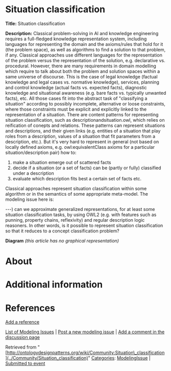 #  Situation classification


__Title:__ Situation classification


__Description:__ Classical problem-solving in AI and knowledge engineering requires a full-fledged knowledge representation system, including languages for representing the domain and the axioms/rules that hold for it (the problem space), as well as algorithms to find a solution to that problem, if any. Classical approaches use different languages for the representation of the problem versus the representation of the solution, e.g. declarative vs. procedural.
However, there are many requirements in domain modelling which require to talk about both the problem and solution spaces within a same universe of discourse. This is the case of legal knowledge (factual knowledge and legal cases vs. normative knowledge), services, planning and control knowledge (actual facts vs. expected facts), diagnostic knowledge and situational awareness (e.g. bare facts vs. typically unwanted facts), etc. All those cases fit into the abstract task of "classifying a situation" according to possibly incomplete, alternative or loose constraints, where those constraints must be explicit and explicitly linked to the representation of a situation.
There are content patterns for representing situation classification, such as descriptionandsituation.owl, which relies on reification of conepts and relations. These patterns can represent situations and descriptions, and their given links (e.g. entities of a situation that play roles from a description, values of a situation that fit parameters from a description, etc.). 
But it's very hard to represent in general (not based on locally defined axioms, e.g. owl:equivalentClass axioms for a particular situation/description pair) how to:


1) make a situation emerge out of scattered facts
2) decide if a situation (or a set of facts) can be (partly or fully) classified under a description
3) evaluate which description fits best a certain set of facts
etc.


Classical approaches represent situation classification within some algorithm or in the semantics of some appropriate meta-model. The modeling issue here is: 


---) can we approximate generalized representations, for at least some situation classification tasks, by using OWL2 (e.g. with features such as punning, property chains, reflexivity) and regular description logic reasoners. In other words, is it possible to represent situation classification so that it reduces to a concept classification problem? 


__Diagram__
_(this article has no graphical representation)_



#  About


  




#  Additional information


#  References


[Add a reference](index.php@title=Odp%253AAdd_reference&subject=Community%253ASituation+classification.html "http://ontologydesignpatterns.org/wiki/index.php?title=Odp:Add_reference&subject=Community%3ASituation+classification")


  




 [List of Modeling Issues](../Community/Main "Community:Main") | [Post a new modeling issue](../Community/PostModelingIssue "Community:PostModelingIssue") | [Add a comment in the discussion page](index.php@title=Odp%253AAdd_comment&target=Community_talk%253ASituation_classification.html#New_comment "http://ontologydesignpatterns.org/wiki/index.php?title=Odp:Add_comment&target=Community_talk:Situation_classification#New_comment")


Retrieved from "[http://ontologydesignpatterns.org/wiki/Community:Situation\_classification](../Community/Situation_classification)"
 [Categories](http://ontologydesignpatterns.org/wiki/Special:Categories "Special:Categories"): [ModelingIssue](../Category/ModelingIssue "Category:ModelingIssue") | [Submitted to event](../Category/Submitted_to_event "Category:Submitted to event")